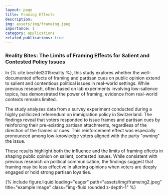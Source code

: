 ```yaml
---
layout: page
title: Framing Effects
description: 
img: assets/img/frameing.jpeg
importance: 1
category: applications
related_publications: true
---
```


### Reality Bites: The Limits of Framing Effects for Salient and Contested Policy Issues

In {% cite bechtel2015reality %}, this study explores whether the well-documented effects of framing and partisan cues on public opinion extend to salient and contentious political issues in real-world settings. While previous research, often based on lab experiments involving low-salience topics, has demonstrated the power of framing, evidence from real-world contexts remains limited.  

The study analyzes data from a survey experiment conducted during a highly politicized referendum on immigration policy in Switzerland. The findings reveal that voters responded to issue frames and partisan cues by reinforcing their pre-existing partisan attachments, regardless of the direction of the frames or cues. This reinforcement effect was especially pronounced among low-knowledge voters aligned with the party "owning" the issue.  

These results highlight both the influence and the limits of framing effects in shaping public opinion on salient, contested issues. While consistent with previous research on political communication, the findings suggest that framing may be less effective in altering opinions when voters are deeply engaged or hold strong partisan loyalties.


<div class="row">
    <div class="col-sm mt-3 mt-md-0">
        {% include figure.liquid loading="eager" path="assets/img/frameing2.jpeg" title="example image" class="img-fluid rounded z-depth-1" %}
    </div>
</div>
<div class="caption">
</div>

